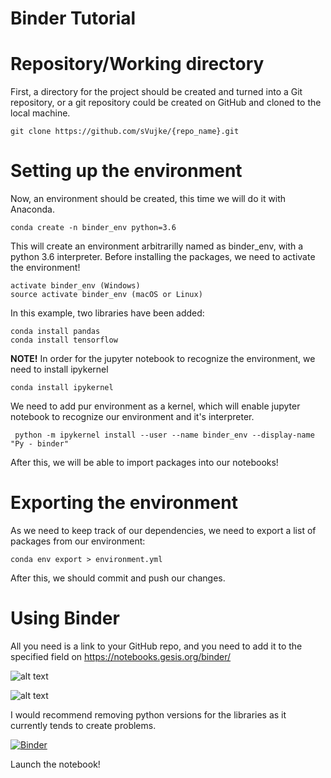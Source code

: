# Binder Tutorial

# Repository/Working directory

First, a directory for the project should be created and turned into a Git repository, or a git repository could be created on GitHub and cloned to the local machine.

```
git clone https://github.com/sVujke/{repo_name}.git
```

# Setting up the environment

Now, an environment should be created, this time we will do it with Anaconda. 

```
conda create -n binder_env python=3.6
```

This will create an environment arbitrarilly named as binder_env, with a python 3.6 interpreter. Before installing the packages, we need to activate the environment!

```
activate binder_env (Windows)
source activate binder_env (macOS or Linux)
```

In this example, two libraries have been added:


```
conda install pandas
conda install tensorflow
```

**NOTE!** In order for the jupyter notebook to recognize the environment, we need to install ipykernel

```
conda install ipykernel
```

We need to add pur environment as a kernel, which will enable jupyter notebook to recognize our environment and it's interpreter.


```
 python -m ipykernel install --user --name binder_env --display-name "Py - binder"
```

After this, we will be able to import packages into our notebooks! 

# Exporting the environment

As we need to keep track of our dependencies, we need to export a list of packages from our environment: 

```
conda env export > environment.yml
```

After this, we should commit and push our changes.

# Using Binder

All you need is a link to your GitHub repo, and you need to add it to the specified field on https://notebooks.gesis.org/binder/ 

![alt text](https://github.com/sVujke/binder_tutorial/blob/master/images/binder.PNG "Binder form")

![alt text](https://github.com/sVujke/binder_tutorial/blob/master/images/binder2.PNG "Binder building")

I would recommend removing python versions for the libraries as it currently tends to create problems.

[![Binder](https://notebooks.gesis.org/binder/badge.svg)](https://notebooks.gesis.org/binder/v2/gh/sVujke/binder_tutorial/master)

Launch the notebook!
